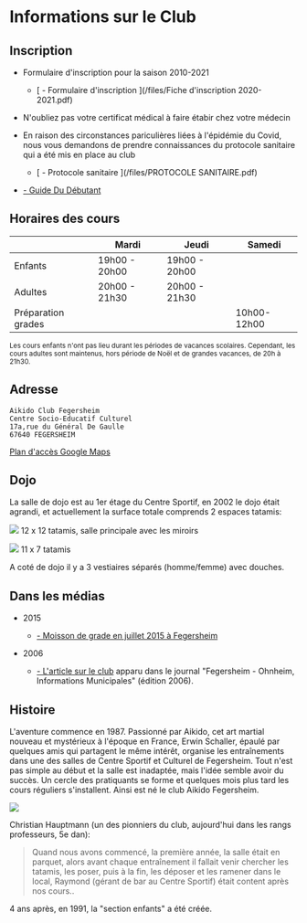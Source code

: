 # Informations sur le Club

## Inscription

* Formulaire d'inscription pour la saison 2010-2021
    * [<i class="fa fa-file-pdf-o" ></i> - Formulaire d'inscription ](/files/Fiche d'inscription 2020-2021.pdf)

* N'oubliez pas votre certificat médical <i class="fa fa-heartbeat" ></i> à faire étabir chez votre médecin

* En raison des circonstances pariculières liées à l'épidémie du Covid, nous vous demandons de prendre connaissances du protocole sanitaire qui a été mis en place au club
   
  * [<i class="fa fa-file-pdf-o" ></i> - Protocole sanitaire ](/files/PROTOCOLE SANITAIRE.pdf)
  
  
* [<i class="fa fa-file-pdf-o" ></i> - Guide Du Débutant](/files/Aikido.pdf)


## Horaires des cours

| 	                 | Mardi         | Jeudi         | Samedi      |
|--------------------|---------------|---------------|-------------|
| Enfants            | 19h00 - 20h00 | 19h00 - 20h00 |             |
| Adultes            | 20h00 - 21h30 | 20h00 - 21h30 |             |
| Préparation grades |               |               | 10h00-12h00 |

<small>Les cours enfants n'ont pas lieu durant les périodes de vacances scolaires. Cependant, les cours adultes sont maintenus, hors période de Noël et de grandes vacances, de 20h à 21h30.</small>


## Adresse

    Aikido Club Fegersheim
    Centre Socio-Educatif Culturel
    17a,rue du Général De Gaulle
    67640 FEGERSHEIM


[<i class="fa fa-map-signs" ></i> Plan d'accès Google Maps](https://goo.gl/maps/7hDNUDSjhAt)


## Dojo

La salle de dojo est au 1er étage du Centre Sportif, en 2002 le dojo était agrandi, et actuellement la surface totale comprends 2 espaces tatamis:

![](/images/feg_dojo1.jpg)
12 x 12 tatamis, salle principale avec les miroirs

![](/images/feg_dojo2.jpg)
11 x 7 tatamis

A coté de dojo il y a 3 vestiaires séparés (homme/femme) avec douches. 

## Dans les médias

* 2015

    * [<i class="fa fa-file-pdf-o" ></i> - Moisson de grade en juillet 2015 à Fegersheim](/files/AikidoFegersheim2.pdf)

* 2006

    * [<i class="fa fa-file-pdf-o" ></i> - L'article sur le club](/files/AikidoFegersheim.pdf) apparu dans le journal "Fegersheim - Ohnheim, Informations Municipales" (édition 2006).


## Histoire

L'aventure commence en 1987. Passionné par Aikido, cet art martial nouveau et mystérieux à l'époque en France, Erwin Schaller, épaulé par quelques amis qui partagent le même intérêt, organise les entraînements dans une des salles de Centre Sportif et Culturel de Fegersheim. Tout n'est pas simple au début et la salle est inadaptée, mais l'idée semble avoir du succès. Un cercle des pratiquants se forme et quelques mois plus tard les cours réguliers s'installent. Ainsi est né le club Aikido Fegersheim.

![](/images/DSC_7952.JPG)

Christian Hauptmann (un des pionniers du club, aujourd'hui dans les rangs professeurs, 5e dan):

> Quand nous avons commencé, la première année, la salle était en parquet, alors avant chaque entraînement il fallait venir chercher les tatamis, les poser, puis à la fin, les déposer et les ramener dans le local, Raymond (gérant de bar au Centre Sportif) était content après nos cours.. <i class="fa fa-smile-o" ></i>

4 ans après, en 1991, la "section enfants" a été créée.

